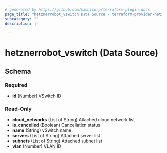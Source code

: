 ```yaml
---
# generated by https://github.com/hashicorp/terraform-plugin-docs
page_title: "hetznerrobot_vswitch Data Source - terraform-provider-hetznerrobot"
subcategory: ""
description: |-
  
---
```


# hetznerrobot_vswitch (Data Source)





<!-- schema generated by tfplugindocs -->
## Schema

### Required

- **id** (Number) VSwitch ID

### Read-Only

- **cloud_networks** (List of String) Attached cloud network list
- **is_cancelled** (Boolean) Cancellation status
- **name** (String) vSwitch name
- **servers** (List of String) Attached server list
- **subnets** (List of String) Attached subnet list
- **vlan** (Number) VLAN ID


